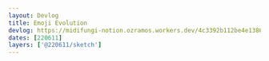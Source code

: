 ```yaml
---
layout: Devlog
title: Emoji Evolution
devlog: https://midifungi-notion.ozramos.workers.dev/4c3392b112be4e13866f1d67cbfb9b8c
dates: [220611]
layers: ['@220611/sketch']
---
```

